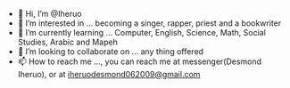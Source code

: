 - 👋 Hi, I’m @Iheruo
- 👀 I’m interested in ... becoming a singer, rapper, priest and a bookwriter
- 🌱 I’m currently learning ... Computer, English, Science, Math, Social Studies, Arabic and Mapeh
- 💞️ I’m looking to collaborate on ... any thing offered
- 📫 How to reach me ..., you can reach me at messenger(Desmond Iheruo), or at iheruodesmond062009@gmail.com

<!---
Iheruo/Iheruo is a ✨ special ✨ repository because its `README.md` (this file) appears on your GitHub profile.
You can click the Preview link to take a look at your changes.
--->
